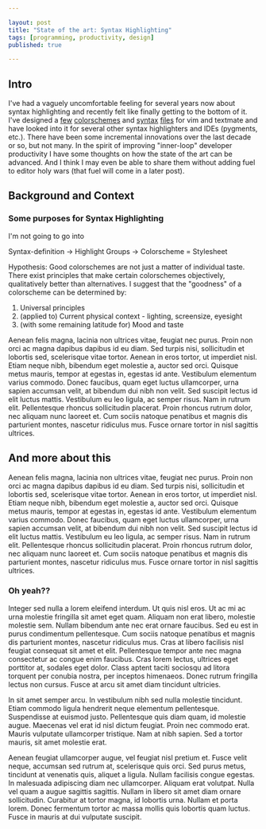```yaml
---

layout: post
title: "State of the art: Syntax Highlighting"
tags: [programming, productivity, design]
published: true

---
```

## Intro

I've had a vaguely uncomfortable feeling for several years now about syntax
highlighting and recently felt like finally getting to the bottom of it. I've
designed a [few](https://github.com/josephwecker/neutron.vim)
[colorschemes](https://github.com/josephwecker/murphytango.vim) and
[syntax](https://github.com/josephwecker/udon/blob/master/misc/udon.vim)
[files](https://github.com/josephwecker/zml/blob/master/misc/zml_textmate_osx.zip)
for vim and textmate and have looked into it for several other syntax
highlighters and IDEs (pygments, etc.). There have been some incremental
innovations over the last decade or so, but not many. In the spirit of
improving "inner-loop" developer productivity I have some thoughts on how the
state of the art can be advanced. And I think I may even be able to share them
without adding fuel to editor holy wars (that fuel will come in a later post).

## Background and Context
### Some purposes for Syntax Highlighting
I'm not going to go into



Syntax-definition -> Highlight Groups -> Colorscheme = Stylesheet

Hypothesis: Good colorschemes are not just a matter of individual taste. There
exist principles that make certain colorschemes objectively, qualitatively
better than alternatives. I suggest that the "goodness" of a colorscheme can be
determined by:
1. Universal principles
2. (applied to) Current physical context - lighting, screensize, eyesight
3. (with some remaining latitude for) Mood and taste



Aenean felis magna, lacinia non ultrices vitae, feugiat nec purus. Proin non orci ac magna dapibus dapibus id eu diam. Sed turpis nisi, sollicitudin et lobortis sed, scelerisque vitae tortor. Aenean in eros tortor, ut imperdiet nisl. Etiam neque nibh, bibendum eget molestie a, auctor sed orci. Quisque metus mauris, tempor at egestas in, egestas id ante. Vestibulum elementum varius commodo. Donec faucibus, quam eget luctus ullamcorper, urna sapien accumsan velit, at bibendum dui nibh non velit. Sed suscipit lectus id elit luctus mattis. Vestibulum eu leo ligula, ac semper risus. Nam in rutrum elit. Pellentesque rhoncus sollicitudin placerat. Proin rhoncus rutrum dolor, nec aliquam nunc laoreet et. Cum sociis natoque penatibus et magnis dis parturient montes, nascetur ridiculus mus. Fusce ornare tortor in nisl sagittis ultrices.

## And more about this
Aenean felis magna, lacinia non ultrices vitae, feugiat nec purus. Proin non orci ac magna dapibus dapibus id eu diam. Sed turpis nisi, sollicitudin et lobortis sed, scelerisque vitae tortor. Aenean in eros tortor, ut imperdiet nisl. Etiam neque nibh, bibendum eget molestie a, auctor sed orci. Quisque metus mauris, tempor at egestas in, egestas id ante. Vestibulum elementum varius commodo. Donec faucibus, quam eget luctus ullamcorper, urna sapien accumsan velit, at bibendum dui nibh non velit. Sed suscipit lectus id elit luctus mattis. Vestibulum eu leo ligula, ac semper risus. Nam in rutrum elit. Pellentesque rhoncus sollicitudin placerat. Proin rhoncus rutrum dolor, nec aliquam nunc laoreet et. Cum sociis natoque penatibus et magnis dis parturient montes, nascetur ridiculus mus. Fusce ornare tortor in nisl sagittis ultrices.

### Oh yeah??

Integer sed nulla a lorem eleifend interdum. Ut quis nisl eros. Ut ac mi ac urna molestie fringilla sit amet eget quam. Aliquam non erat libero, molestie molestie sem. Nullam bibendum ante nec erat ornare faucibus. Sed eu est in purus condimentum pellentesque. Cum sociis natoque penatibus et magnis dis parturient montes, nascetur ridiculus mus. Cras at libero facilisis nisl feugiat consequat sit amet et elit. Pellentesque tempor ante nec magna consectetur ac congue enim faucibus. Cras lorem lectus, ultrices eget porttitor at, sodales eget dolor. Class aptent taciti sociosqu ad litora torquent per conubia nostra, per inceptos himenaeos. Donec rutrum fringilla lectus non cursus. Fusce at arcu sit amet diam tincidunt ultricies.

In sit amet semper arcu. In vestibulum nibh sed nulla molestie tincidunt. Etiam commodo ligula hendrerit neque elementum pellentesque. Suspendisse at euismod justo. Pellentesque quis diam quam, id molestie augue. Maecenas vel erat id nisl dictum feugiat. Proin nec commodo erat. Mauris vulputate ullamcorper tristique. Nam at nibh sapien. Sed a tortor mauris, sit amet molestie erat.

Aenean feugiat ullamcorper augue, vel feugiat nisl pretium et. Fusce velit neque, accumsan sed rutrum at, scelerisque quis orci. Sed purus metus, tincidunt at venenatis quis, aliquet a ligula. Nullam facilisis congue egestas. In malesuada adipiscing diam nec ullamcorper. Aliquam erat volutpat. Nulla vel quam a augue sagittis sagittis. Nullam in libero sit amet diam ornare sollicitudin. Curabitur at tortor magna, id lobortis urna. Nullam et porta lorem. Donec fermentum tortor ac massa mollis quis lobortis quam luctus. Fusce in mauris at dui vulputate suscipit.
